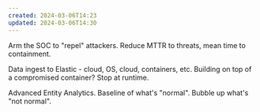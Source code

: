```yaml
---
created: 2024-03-06T14:23
updated: 2024-03-06T14:30
---
```

Arm the SOC to "repel" attackers.
Reduce MTTR to threats, mean time to containment.

Data ingest to Elastic - cloud, OS, cloud, containers, etc.
Building on top of a compromised container?  Stop at runtime.

Advanced Entity Analytics.  Baseline of what's "normal".  Bubble up what's "not normal".